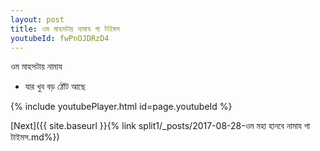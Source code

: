 ```yaml
---
layout: post
title: ওম মাহসটায় নামায গা টাইমস
youtubeId: fwPnOJDRzD4
---
```

 
 
 ওম মাহসটায় নামায  
 
 -  যার খুব বড় ঠোঁট আছে 
 
  
 
  
 
 
 
 
 
 


{% include youtubePlayer.html id=page.youtubeId %}
 
[Next]({{ site.baseurl }}{% link  split1/_posts/2017-08-28-ওম মহা হানবে নামায গা টাইমস.md%})
 
